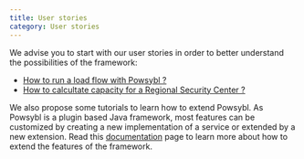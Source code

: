 ```yaml
---
title: User stories
category: User stories
---
```


We advise you to start with our user stories in order to better understand the possibilities of the framework:

- [How to run a load flow with Powsybl ?](/user_stories/loadflow_tutorial.md)
- [How to calcultate capacity for a Regional Security Center ?](/user_stories/capacity_calculation_rsc.md)

We also propose some tutorials to learn how to extend Powsybl. As Powsybl is a plugin based Java framework, most features can be customized by creating a new implementation of a service or extended by a new extension. Read this [documentation](tutorials/index.md) page to learn more about how to extend the features of the framework.
